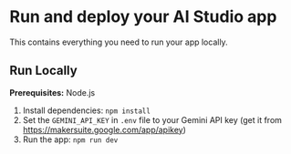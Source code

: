 # Run and deploy your AI Studio app

This contains everything you need to run your app locally.

## Run Locally

**Prerequisites:**  Node.js


1. Install dependencies:
   `npm install`
2. Set the `GEMINI_API_KEY` in `.env` file to your Gemini API key (get it from https://makersuite.google.com/app/apikey)
3. Run the app:
   `npm run dev`

